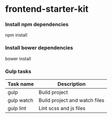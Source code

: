 # frontend-starter-kit

### Install npm dependencies

npm install


### Install bower dependencies

bower install


### Gulp tasks

Task name | Description
--------- | -----------
gulp | Build project
gulp watch | Build project and watch files
gulp lint | Lint scss and js files
